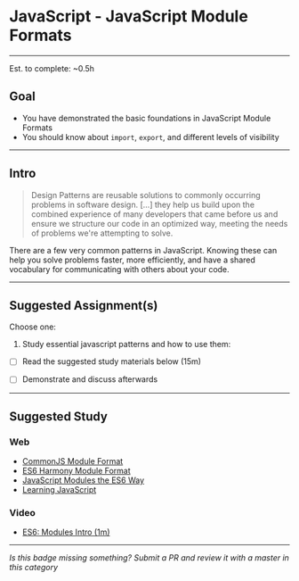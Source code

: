 # JavaScript - JavaScript Module Formats

-----

Est. to complete: ~0.5h

## Goal
- You have demonstrated the basic foundations in JavaScript Module Formats
- You should know about `import`, `export`, and different levels of visibility


-----

## Intro

>Design Patterns are reusable solutions to commonly occurring problems in software design. [...] they help us build upon the combined experience of many developers that came before us and ensure we structure our code in an optimized way, meeting the needs of problems we're attempting to solve.

There are a few very common patterns in JavaScript. Knowing these can help you solve problems faster, more efficiently, and have a shared vocabulary for communicating with others about your code.

-----


## Suggested Assignment(s)
Choose one:

1) Study essential javascript patterns and how to use them:
  - [ ] Read the suggested study materials below (15m)
  - [ ] Demonstrate and discuss afterwards


-----


## Suggested Study

### Web
- [CommonJS Module Format](http://addyosmani.com/resources/essentialjsdesignpatterns/book/#detailcommonjs)
- [ES6 Harmony Module Format](http://addyosmani.com/resources/essentialjsdesignpatterns/book/#detailharmony)
- [JavaScript Modules the ES6 Way](https://24ways.org/2014/javascript-modules-the-es6-way/)
- [Learning JavaScript](https://github.com/iangilman/learning-javascript)

### Video
- [ES6: Modules Intro (1m)](https://www.youtube.com/watch?v=-Z6KThzGvK0)
-----

  *Is this badge missing something? Submit a PR and review it with a master in this category*
